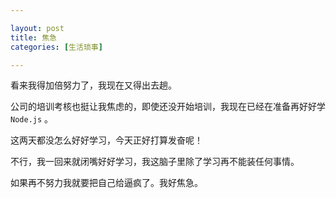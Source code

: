 ```yaml
---

layout: post
title: 焦急
categories: [生活琐事]

---
```


看来我得加倍努力了，我现在又得出去趟。

公司的培训考核也挺让我焦虑的，即使还没开始培训，我现在已经在准备再好好学 `Node.js` 。

这两天都没怎么好好学习，今天正好打算发奋呢！

不行，我一回来就闭嘴好好学习，我这脑子里除了学习再不能装任何事情。

如果再不努力我就要把自己给逼疯了。我好焦急。